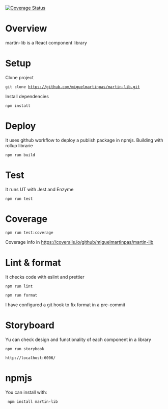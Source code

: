 [![Coverage Status](https://coveralls.io/repos/github/miguelmartinpas/martin-lib/badge.svg?branch=main)](https://coveralls.io/github/miguelmartinpas/martin-lib?branch=main)

# Overview

martin-lib is a React component library

# Setup

Clone project

<code>git clone https://github.com/miguelmartinpas/martin-lib.git</code>

Install dependencies

<code>npm install</code>

# Deploy

It uses github workflow to deploy a publish package in npmjs. Building with rollup librarie

<code>npm run build</code>

# Test

It runs UT with Jest and Enzyme

<code>npm run test</code>

# Coverage

<code>npm run test:coverage</code>

Coverage info in https://coveralls.io/github/miguelmartinpas/martin-lib

# Lint & format

It checks code with eslint and prettier

<code>npm run lint</code>

<code>npm run format</code>

I have configured a git hook to fix format in a pre-commit

# Storyboard

Yu can check design and functionality of each component in a library

<code>npm run storybook</code>

<code>http://localhost:6006/</code>

# npmjs

You can install with:

<code> npm install martin-lib</code>
